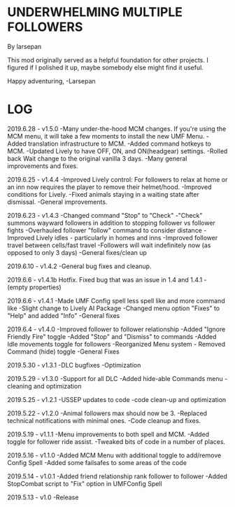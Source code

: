 
UNDERWHELMING MULTIPLE FOLLOWERS
===============
By larsepan


This mod originally served as a helpful foundation for
other projects.  I figured if I polished it up, 
maybe somebody else might find it useful.

Happy adventuring,
-Larsepan


LOG
===============
2019.6.28 - v1.5.0
-Many under-the-hood MCM changes. If you're using the MCM menu, it will take a few moments to install the new UMF Menu.
-Added translation infrastructure to MCM.
-Added command hotkeys to MCM.
-Updated Lively to have OFF, ON, and ON(headgear) settings.
-Rolled back Wait change to the original vanilla 3 days.
-Many general improvements and fixes.

2019.6.25 - v1.4.4
-Improved Lively control: For followers to relax at home or an inn now requires the player to remove their helmet/hood.
-Improved conditions for Lively.
-Fixed animals staying in a waiting state after dismissal.
-General improvements.

2019.6.23 - v1.4.3
-Changed command "Stop" to "Check"
-"Check" summons wayward followers in addition to stopping follower vs follower fights
-Overhauled follower "follow" command to consider distance
-Improved Lively idles - particularly in homes and inns
-Improved follower travel between cells/fast travel
-Followers will wait indefinitely now (as opposed to only 3 days)
-General fixes/clean up

2019.6.10 - v1.4.2
-General bug fixes and cleanup.

2019.6.6 - v1.4.1b
Hotfix. Fixed bug that was an issue in 1.4 and 1.4.1 - (empty properties)

2019.6.6 - v1.4.1
-Made UMF Config spell less spell like and more command like
-Slight change to Lively AI Package
-Changed menu option "Fixes" to "Help" and added "Info"
-General fixes

2019.6.4 - v1.4.0
-Improved follower to follower relationship
-Added "Ignore Friendly Fire" toggle
-Added "Stop" and "Dismiss" to commands
-Added Idle movements toggle for followers
-Reorganized Menu system - Removed Command (hide) toggle
-General Fixes

2019.5.30 - v1.3.1
-DLC bugfixes
-Optimization

2019.5.29 - v1.3.0
-Support for all DLC
-Added hide-able Commands menu
-cleaning and optimization

2019.5.25 - v1.2.1
-USSEP updates to code
-code clean-up and optimization

2019.5.22 - v1.2.0
-Animal followers max should now be 3.
-Replaced technical notifications with minimal ones.
-Code cleanup and fixes.

2019.5.19 - v1.1.1
-Menu improvements to both spell and MCM.
-Added toggle for follower ride assist.
-Tweaked bits of code in a number of places.

2019.5.16 - v1.1.0
-Added MCM Menu with additional toggle to add/remove Config Spell
-Added some failsafes to some areas of the code

2019.5.14 - v1.0.1
-Added friend relationship rank follower to follower
-Added StopCombat script to "Fix" option in UMFConfig Spell

2019.5.13 - v1.0
-Release
